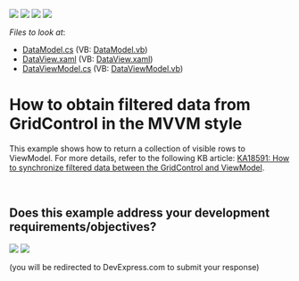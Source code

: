 <!-- default badges list -->
![](https://img.shields.io/endpoint?url=https://codecentral.devexpress.com/api/v1/VersionRange/128652034/17.2.1%2B)
[![](https://img.shields.io/badge/Open_in_DevExpress_Support_Center-FF7200?style=flat-square&logo=DevExpress&logoColor=white)](https://supportcenter.devexpress.com/ticket/details/E4173)
[![](https://img.shields.io/badge/📖_How_to_use_DevExpress_Examples-e9f6fc?style=flat-square)](https://docs.devexpress.com/GeneralInformation/403183)
[![](https://img.shields.io/badge/💬_Leave_Feedback-feecdd?style=flat-square)](#does-this-example-address-your-development-requirementsobjectives)
<!-- default badges end -->
<!-- default file list -->
*Files to look at*:

* [DataModel.cs](./CS/ExpressionEvaluator%20Filter/Model/DataModel.cs) (VB: [DataModel.vb](./VB/ExpressionEvaluator%20Filter/Model/DataModel.vb))
* [DataView.xaml](./CS/ExpressionEvaluator%20Filter/View/DataView.xaml) (VB: [DataView.xaml](./VB/ExpressionEvaluator%20Filter/View/DataView.xaml))
* [DataViewModel.cs](./CS/ExpressionEvaluator%20Filter/ViewModel/DataViewModel.cs) (VB: [DataViewModel.vb](./VB/ExpressionEvaluator%20Filter/ViewModel/DataViewModel.vb))
<!-- default file list end -->
# How to obtain filtered data from GridControl in the MVVM style


<p>This example shows how to return a collection of visible rows to ViewModel. For more details, refer to the following KB article: <a href="https://www.devexpress.com/Support/Center/p/KA18591">KA18591: How to synchronize filtered data between the GridControl and ViewModel</a>.</p>

<br/>


<!-- feedback -->
## Does this example address your development requirements/objectives?

[<img src="https://www.devexpress.com/support/examples/i/yes-button.svg"/>](https://www.devexpress.com/support/examples/survey.xml?utm_source=github&utm_campaign=wpf-data-grid-pass-filtered-data-to-viewmodel&~~~was_helpful=yes) [<img src="https://www.devexpress.com/support/examples/i/no-button.svg"/>](https://www.devexpress.com/support/examples/survey.xml?utm_source=github&utm_campaign=wpf-data-grid-pass-filtered-data-to-viewmodel&~~~was_helpful=no)

(you will be redirected to DevExpress.com to submit your response)
<!-- feedback end -->
